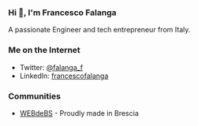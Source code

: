 ### Hi 👋, I'm Francesco Falanga

A passionate Engineer and tech entrepreneur from Italy.


### Me on the Internet

- Twitter: [@falanga_f](https://twitter.com/falanga_f)
- LinkedIn: [francescofalanga](https://www.linkedin.com/in/francescofalanga/)


### Communities

- [WEBdeBS](http://webdebs.org/) - Proudly made in Brescia

